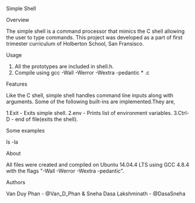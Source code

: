 Simple Shell

Overview

The simple shell is a command processor that mimics the C shell allowing the user to type commands. This project was developed as a part of first trimester curriculum of Holberton School, San Fransisco.

Usage

1. All the prototypes are included in shell.h.
2. Compile using gcc -Wall -Werror -Wextra -pedantic * .c

Features

Like the C shell, simple shell handles command line inputs along with arguments.
Some of the following built-ins are implemented.They are,

1.Exit - Exits simple shell.
2.env - Prints list of environment variables.
3.Ctrl-D - end of file(exits the shell).

Some examples

ls -la

About

All files were created and compiled on Ubuntu 14.04.4 LTS using GCC 4.8.4 with the flags "-Wall -Werror -Wextra -pedantic".

Authors

Van Duy Phan - @Van_D_Phan & Sneha Dasa Lakshminath - @DasaSneha
